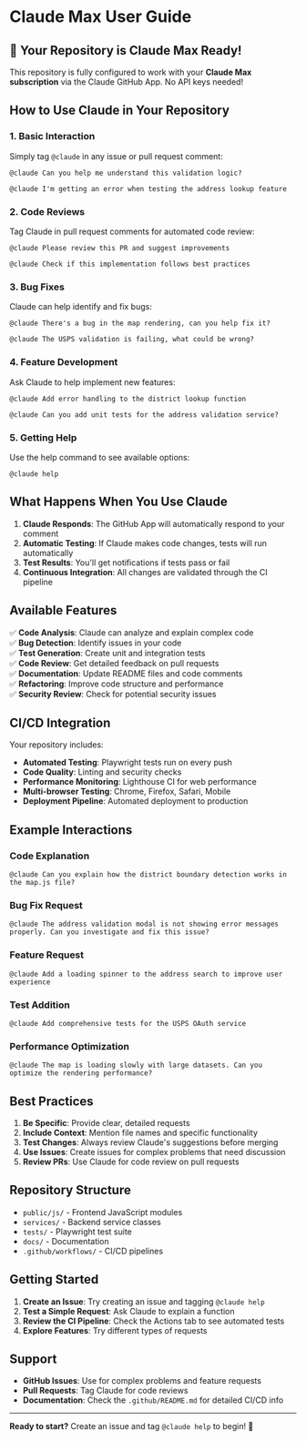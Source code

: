 # Claude Max User Guide

## 🎉 Your Repository is Claude Max Ready!

This repository is fully configured to work with your **Claude Max subscription** via the Claude GitHub App. No API keys needed!

## How to Use Claude in Your Repository

### 1. Basic Interaction
Simply tag `@claude` in any issue or pull request comment:

```
@claude Can you help me understand this validation logic?
```

```
@claude I'm getting an error when testing the address lookup feature
```

### 2. Code Reviews
Tag Claude in pull request comments for automated code review:

```
@claude Please review this PR and suggest improvements
```

```
@claude Check if this implementation follows best practices
```

### 3. Bug Fixes
Claude can help identify and fix bugs:

```
@claude There's a bug in the map rendering, can you help fix it?
```

```
@claude The USPS validation is failing, what could be wrong?
```

### 4. Feature Development
Ask Claude to help implement new features:

```
@claude Add error handling to the district lookup function
```

```
@claude Can you add unit tests for the address validation service?
```

### 5. Getting Help
Use the help command to see available options:

```
@claude help
```

## What Happens When You Use Claude

1. **Claude Responds**: The GitHub App will automatically respond to your comment
2. **Automatic Testing**: If Claude makes code changes, tests will run automatically
3. **Test Results**: You'll get notifications if tests pass or fail
4. **Continuous Integration**: All changes are validated through the CI pipeline

## Available Features

✅ **Code Analysis**: Claude can analyze and explain complex code  
✅ **Bug Detection**: Identify issues in your code  
✅ **Test Generation**: Create unit and integration tests  
✅ **Code Review**: Get detailed feedback on pull requests  
✅ **Documentation**: Update README files and code comments  
✅ **Refactoring**: Improve code structure and performance  
✅ **Security Review**: Check for potential security issues  

## CI/CD Integration

Your repository includes:

- **Automated Testing**: Playwright tests run on every push
- **Code Quality**: Linting and security checks
- **Performance Monitoring**: Lighthouse CI for web performance
- **Multi-browser Testing**: Chrome, Firefox, Safari, Mobile
- **Deployment Pipeline**: Automated deployment to production

## Example Interactions

### Code Explanation
```
@claude Can you explain how the district boundary detection works in the map.js file?
```

### Bug Fix Request
```
@claude The address validation modal is not showing error messages properly. Can you investigate and fix this issue?
```

### Feature Request
```
@claude Add a loading spinner to the address search to improve user experience
```

### Test Addition
```
@claude Add comprehensive tests for the USPS OAuth service
```

### Performance Optimization
```
@claude The map is loading slowly with large datasets. Can you optimize the rendering performance?
```

## Best Practices

1. **Be Specific**: Provide clear, detailed requests
2. **Include Context**: Mention file names and specific functionality
3. **Test Changes**: Always review Claude's suggestions before merging
4. **Use Issues**: Create issues for complex problems that need discussion
5. **Review PRs**: Use Claude for code review on pull requests

## Repository Structure

- `public/js/` - Frontend JavaScript modules
- `services/` - Backend service classes
- `tests/` - Playwright test suite
- `docs/` - Documentation
- `.github/workflows/` - CI/CD pipelines

## Getting Started

1. **Create an Issue**: Try creating an issue and tagging `@claude help`
2. **Test a Simple Request**: Ask Claude to explain a function
3. **Review the CI Pipeline**: Check the Actions tab to see automated tests
4. **Explore Features**: Try different types of requests

## Support

- **GitHub Issues**: Use for complex problems and feature requests
- **Pull Requests**: Tag Claude for code reviews
- **Documentation**: Check the `.github/README.md` for detailed CI/CD info

---

**Ready to start?** Create an issue and tag `@claude help` to begin! 🚀